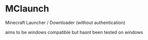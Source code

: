 # MClaunch
Minecraft Launcher / Downloader (without authentication)

aims to be windows compatible but hasnt been tested on windows
